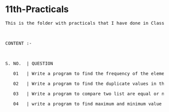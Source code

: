 # 11th-Practicals
<pre>This is the folder with practicals that I have done in Class 11.
<br/><br/>
CONTENT :-
<br/><br/>
S. NO.  | QUESTION <br/>
   01   | Write a program to find the frequency of the element of the list.<br/>
   02   | Write a program to find the duplicate values in the list.<br/>
   03   | Write a program to compare two list are equal or not.<br/>
   04   | write a program to find maximum and minimum value from a number list.<br/>
<pre/>
